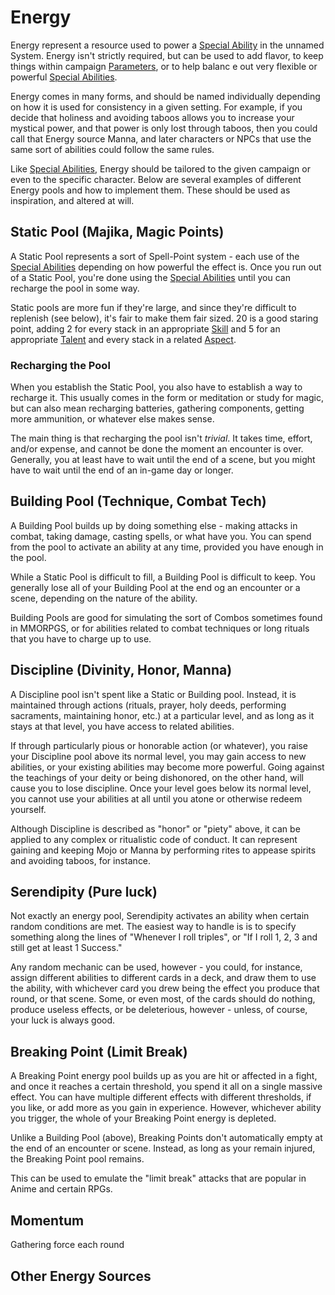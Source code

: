 # Energy

Energy represent a resource used to power a [Special Ability](SpecialAbilities.md) in the unnamed System. Energy isn't strictly required, but can be used to add flavor, to keep things within campaign [Parameters](Parameters.md), or to help balanc e out very flexible or powerful [Special Abilities](SpecialAbilities.md).

Energy comes in many forms, and should be named individually depending on how it is used for consistency in a given setting. For example, if you decide that holiness and avoiding taboos allows you to increase your mystical power, and that power is only lost through taboos, then you could call that Energy source Manna, and later characters or NPCs that use the same sort of abilities could follow the same rules.

Like [Special Abilities](SpecialAbilities.md), Energy should be tailored to the given campaign or even to the specific character. Below are several examples of different Energy pools and how to implement them. These should be used as inspiration, and altered at will.

## Static Pool (Majika, Magic Points)

A Static Pool represents a sort of Spell-Point system - each use of the [Special Abilities](SpecialAbilities.md) depending on how powerful the effect is. Once you run out of a Static Pool, you're done using the [Special Abilities](SpecialAbilities.md) until you can recharge the pool in some way.

Static pools are more fun if they're large, and since they're difficult to replenish (see below), it's fair to make them fair sized. 20 is a good staring point, adding 2 for every stack in an appropriate [Skill](Skills.md) and 5 for an appropriate [Talent](Skills.md) and every stack in a related [Aspect](Aspects.md).

### Recharging the Pool

When you establish the Static Pool, you also have to establish a way to recharge it. This usually comes in the form or meditation or study for magic, but can also mean recharging batteries, gathering components, getting more ammunition, or whatever else makes sense.

The main thing is that recharging the pool isn't *trivial*. It takes time, effort, and/or expense, and cannot be done the moment an encounter is over. Generally, you at least have to wait until the end of a scene, but you might have to wait until the end of an in-game day or longer.

## Building Pool (Technique, Combat Tech)

A Building Pool builds up by doing something else - making attacks in combat, taking damage, casting spells, or what have you. You can spend from the pool to activate an ability at any time, provided you have enough in the pool.

While a Static Pool is difficult to fill, a Building Pool is difficult to keep. You generally lose all of your Building Pool at the end og an encounter or a scene, depending on the nature of the ability.

Building Pools are good for simulating the sort of Combos sometimes found in MMORPGS, or for abilities related to combat techniques or long rituals that you have to charge up to use.

## Discipline (Divinity, Honor, Manna)

A Discipline pool isn't spent like a Static or Building pool. Instead, it is maintained through actions (rituals, prayer, holy deeds, performing sacraments, maintaining honor, etc.) at a particular level, and as long as it stays at that level, you have access to related abilities.

If through particularly pious or honorable action (or whatever), you raise your Discipline pool above its normal level, you may gain access to new abilities, or your existing abilities may become more powerful. Going against the teachings of your deity or being dishonored, on the other hand, will cause you to lose discipline. Once your level goes below its normal level, you cannot use your abilities at all until you atone or otherwise redeem yourself.

Although Discipline is described as "honor" or "piety" above, it can be applied to any complex or ritualistic code of conduct. It can represent gaining and keeping Mojo or Manna by performing rites to appease spirits and avoiding taboos, for instance.

## Serendipity (Pure luck)

Not exactly an energy pool, Serendipity activates an ability when certain random conditions are met. The easiest way to handle is is to specify something along the lines of "Whenever I roll triples", or "If I roll 1, 2, 3 and still get at least 1 Success."

Any random mechanic can be used, however - you could, for instance, assign different abilities to different cards in a deck, and draw them to use the ability, with whichever card you drew being the effect you produce that round, or that scene. Some, or even most, of the cards should do nothing, produce useless effects, or be deleterious, however - unless, of course, your luck is always good.

## Breaking Point (Limit Break)

A Breaking Point energy pool builds up as you are hit or affected in a fight, and once it reaches a certain threshold, you spend it all on a single massive effect. You can have multiple different effects with different thresholds, if you like, or add more as you gain in experience. However, whichever ability you trigger, the whole of your Breaking Point energy is depleted.

Unlike a Building Pool (above), Breaking Points don't automatically empty at the end of an encounter or scene. Instead, as long as your remain injured, the Breaking Point pool remains.

This can be used to emulate the "limit break" attacks that are popular in Anime and certain RPGs.

## Momentum

Gathering force each round

## Other Energy Sources